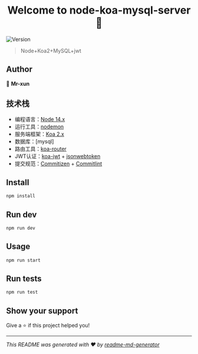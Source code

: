 <h1 align="center">Welcome to node-koa-mysql-server 👋</h1>
<p>
  <img alt="Version" src="https://img.shields.io/badge/version-0.1.0-blue.svg?cacheSeconds=2592000" />
</p>

> Node+Koa2+MySQL+jwt

## Author

👤 **Mr-xun**

## 技术栈

- 编程语言：[Node 14.x](http://nodejs.cn/api/) 
- 运行工具：[nodemon](https://www.npmjs.com/package/nodemon)
- 服务端框架：[Koa 2.x](https://koa.bootcss.com/)
- 数据库：[mysql]
- 路由工具：[koa-router](https://www.npmjs.com/package/koa-router)
- JWT认证：[koa-jwt](https://www.npmjs.com/package/koa-jwt) + [jsonwebtoken](https://jwt.io/introduction/)
- 提交规范：[Commitizen](http://commitizen.github.io/cz-cli/) + [Commitlint](https://commitlint.js.org/#/)
 
## Install

```sh
npm install
```
## Run dev

```sh
npm run dev
```

## Usage

```sh
npm run start
```

## Run tests

```sh
npm run test
```

## Show your support

Give a ⭐️ if this project helped you!

***
_This README was generated with ❤️ by [readme-md-generator](https://github.com/kefranabg/readme-md-generator)_